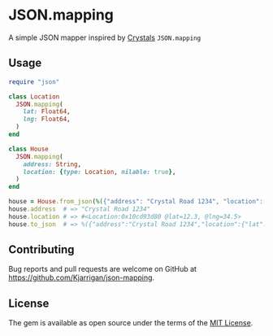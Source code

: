 # JSON.mapping

A simple JSON mapper inspired by [Crystals](https://crystal-lang.org/api/JSON.html) `JSON.mapping`

## Usage

```ruby
require "json"

class Location
  JSON.mapping(
    lat: Float64,
    lng: Float64,
  )
end

class House
  JSON.mapping(
    address: String,
    location: {type: Location, nilable: true},
  )
end

house = House.from_json(%({"address": "Crystal Road 1234", "location": {"lat": 12.3, "lng": 34.5}}))
house.address  # => "Crystal Road 1234"
house.location # => #<Location:0x10cd93d80 @lat=12.3, @lng=34.5>
house.to_json  # => %({"address":"Crystal Road 1234","location":{"lat":12.3,"lng":34.5}})
```

## Contributing

Bug reports and pull requests are welcome on GitHub at https://github.com/Kjarrigan/json-mapping.

## License

The gem is available as open source under the terms of the [MIT License](https://opensource.org/licenses/MIT).
